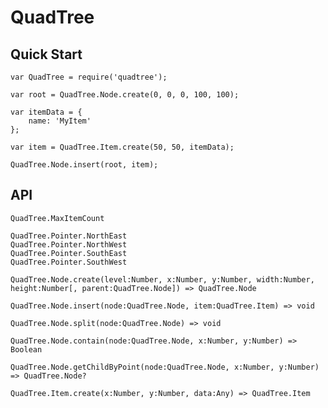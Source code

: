 # QuadTree

## Quick Start

    var QuadTree = require('quadtree');

    var root = QuadTree.Node.create(0, 0, 0, 100, 100);

    var itemData = {
        name: 'MyItem'
    };

    var item = QuadTree.Item.create(50, 50, itemData);

    QuadTree.Node.insert(root, item);

## API

    QuadTree.MaxItemCount

    QuadTree.Pointer.NorthEast
    QuadTree.Pointer.NorthWest
    QuadTree.Pointer.SouthEast
    QuadTree.Pointer.SouthWest

    QuadTree.Node.create(level:Number, x:Number, y:Number, width:Number, height:Number[, parent:QuadTree.Node]) => QuadTree.Node

    QuadTree.Node.insert(node:QuadTree.Node, item:QuadTree.Item) => void

    QuadTree.Node.split(node:QuadTree.Node) => void

    QuadTree.Node.contain(node:QuadTree.Node, x:Number, y:Number) => Boolean

    QuadTree.Node.getChildByPoint(node:QuadTree.Node, x:Number, y:Number) => QuadTree.Node?

    QuadTree.Item.create(x:Number, y:Number, data:Any) => QuadTree.Item